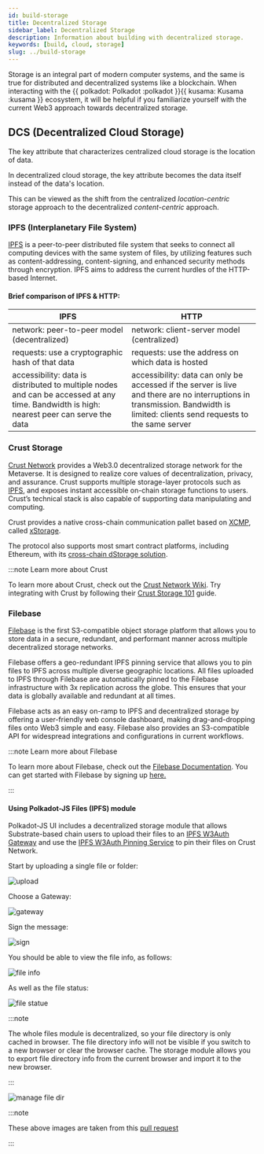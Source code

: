```yaml
---
id: build-storage
title: Decentralized Storage
sidebar_label: Decentralized Storage
description: Information about building with decentralized storage.
keywords: [build, cloud, storage]
slug: ../build-storage
---
```


Storage is an integral part of modern computer systems, and the same is true for distributed and
decentralized systems like a blockchain. When interacting with the
{{ polkadot: Polkadot :polkadot }}{{ kusama: Kusama :kusama }} ecosystem, it will be helpful if you
familiarize yourself with the current Web3 approach towards decentralized storage.

## DCS (Decentralized Cloud Storage)

The key attribute that characterizes centralized cloud storage is the location of data.

In decentralized cloud storage, the key attribute becomes the data itself instead of the data's
location.

This can be viewed as the shift from the centralized _location-centric_ storage approach to the
decentralized _content-centric_ approach.

### IPFS (Interplanetary File System)

[IPFS](https://ipfs.io/) is a peer-to-peer distributed file system that seeks to connect all
computing devices with the same system of files, by utilizing features such as content-addressing,
content-signing, and enhanced security methods through encryption. IPFS aims to address the current
hurdles of the HTTP-based Internet.

#### Brief comparison of IPFS & HTTP:

| IPFS                                                                                                                                     | HTTP                                                                                                                                                                          |
| ---------------------------------------------------------------------------------------------------------------------------------------- | ----------------------------------------------------------------------------------------------------------------------------------------------------------------------------- |
| network: peer-to-peer model (decentralized)                                                                                              | network: client-server model (centralized)                                                                                                                                    |
| requests: use a cryptographic hash of that data                                                                                          | requests: use the address on which data is hosted                                                                                                                             |
| accessibility: data is distributed to multiple nodes and can be accessed at any time. Bandwidth is high: nearest peer can serve the data | accessibility: data can only be accessed if the server is live and there are no interruptions in transmission. Bandwidth is limited: clients send requests to the same server |

### Crust Storage

[Crust Network](https://crust.network) provides a Web3.0 decentralized storage network for the
Metaverse. It is designed to realize core values of decentralization, privacy, and assurance. Crust
supports multiple storage-layer protocols such as [IPFS](#ipfs-interplanetary-file-system), and
exposes instant accessible on-chain storage functions to users. Crustʼs technical stack is also
capable of supporting data manipulating and computing.

Crust provides a native cross-chain communication pallet based on
[XCMP](https://wiki.polkadot.network/docs/learn-xcm), called
[xStorage](https://github.com/crustio/crust/tree/parachain/shadow/crust-collator/pallets/xstorage).

The protocol also supports most smart contract platforms, including Ethereum, with its
[cross-chain dStorage solution](https://wiki.crust.network/docs/en/buildCrossChainSolution).

:::note Learn more about Crust

To learn more about Crust, check out the [Crust Network Wiki](https://wiki.crust.network/en). Try
integrating with Crust by following their
[Crust Storage 101](https://wiki.crust.network/docs/en/build101) guide.

### Filebase

[Filebase](https://filebase.com) is the first S3-compatible object storage platform that allows you to store data in a secure, redundant, and performant manner across multiple decentralized storage networks. 

Filebase offers a geo-redundant IPFS pinning service that allows you to pin files to IPFS across multiple diverse geographic locations. All files uploaded to IPFS through Filebase are automatically pinned to the Filebase infrastructure with 3x replication across the globe. This ensures that your data is globally available and redundant at all times.

Filebase acts as an easy on-ramp to IPFS and decentralized storage by offering a user-friendly web console dashboard, making drag-and-dropping files onto Web3 simple and easy. Filebase also provides an S3-compatible API for widespread integrations and configurations in current workflows.

:::note Learn more about Filebase

To learn more about Filebase, check out the [Filebase Documentation](https://docs.filebase.com). You can get started with Filebase by signing up [here.](https://filebase.com/signup)

:::

#### Using Polkadot-JS Files (IPFS) module

Polkadot-JS UI includes a decentralized storage module that allows Substrate-based chain users to
upload their files to an
[IPFS W3Auth Gateway](https://wiki.crust.network/docs/en/buildIPFSWeb3AuthGW) and use the
[IPFS W3Auth Pinning Service](https://wiki.crust.network/docs/en/buildIPFSW3AuthPin) to pin their
files on Crust Network.

Start by uploading a single file or folder:

![upload](../assets/files/substrate-files-1.png)

Choose a Gateway:

![gateway](../assets/files/substrate-files-2.png)

Sign the message:

![sign](../assets/files/substrate-files-3.png)

You should be able to view the file info, as follows:

![file info](../assets/files/substrate-files-4.png)

As well as the file status:

![file statue](../assets/files/substrate-files-5.png)

:::note

The whole files module is decentralized, so your file directory is only cached in browser. The file
directory info will not be visible if you switch to a new browser or clear the browser cache. The
storage module allows you to export file directory info from the current browser and import it to
the new browser.

:::

![manage file dir](../assets/files/substrate-files-6.png)

:::note

These above images are taken from this [pull request](https://github.com/polkadot-js/apps/pull/6106)

:::
